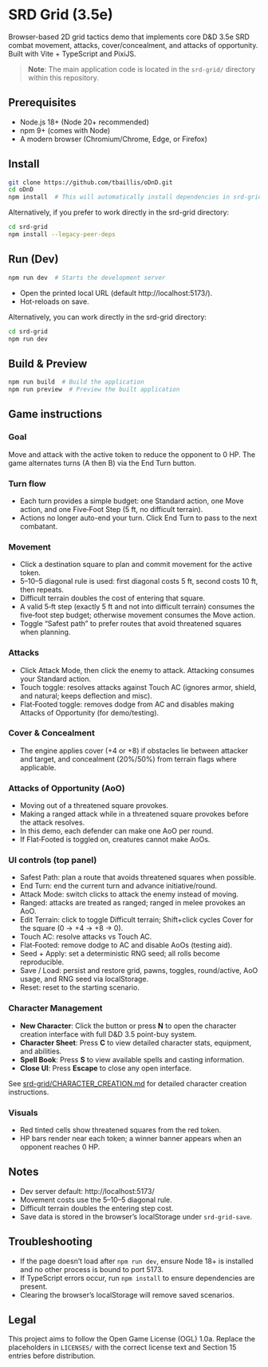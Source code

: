 # SRD Grid (3.5e)

Browser-based 2D grid tactics demo that implements core D&D 3.5e SRD combat movement, attacks, cover/concealment, and attacks of opportunity. Built with Vite + TypeScript and PixiJS.

> **Note**: The main application code is located in the `srd-grid/` directory within this repository.

## Prerequisites

- Node.js 18+ (Node 20+ recommended)
- npm 9+ (comes with Node)
- A modern browser (Chromium/Chrome, Edge, or Firefox)

## Install

```bash
git clone https://github.com/tbaillis/oDnD.git
cd oDnD
npm install  # This will automatically install dependencies in srd-grid/ with --legacy-peer-deps
```

Alternatively, if you prefer to work directly in the srd-grid directory:

```bash
cd srd-grid
npm install --legacy-peer-deps
```

## Run (Dev)

```bash
npm run dev  # Starts the development server
```

- Open the printed local URL (default http://localhost:5173/).
- Hot-reloads on save.

Alternatively, you can work directly in the srd-grid directory:

```bash
cd srd-grid
npm run dev
```

## Build & Preview

```bash
npm run build  # Build the application
npm run preview  # Preview the built application
```

## Game instructions

### Goal
Move and attack with the active token to reduce the opponent to 0 HP. The game alternates turns (A then B) via the End Turn button.

### Turn flow
- Each turn provides a simple budget: one Standard action, one Move action, and one Five‑Foot Step (5 ft, no difficult terrain).
- Actions no longer auto-end your turn. Click End Turn to pass to the next combatant.

### Movement
- Click a destination square to plan and commit movement for the active token.
- 5–10–5 diagonal rule is used: first diagonal costs 5 ft, second costs 10 ft, then repeats.
- Difficult terrain doubles the cost of entering that square.
- A valid 5‑ft step (exactly 5 ft and not into difficult terrain) consumes the five‑foot step budget; otherwise movement consumes the Move action.
- Toggle “Safest path” to prefer routes that avoid threatened squares when planning.

### Attacks
- Click Attack Mode, then click the enemy to attack. Attacking consumes your Standard action.
- Touch toggle: resolves attacks against Touch AC (ignores armor, shield, and natural; keeps deflection and misc).
- Flat‑Footed toggle: removes dodge from AC and disables making Attacks of Opportunity (for demo/testing).

### Cover & Concealment
- The engine applies cover (+4 or +8) if obstacles lie between attacker and target, and concealment (20%/50%) from terrain flags where applicable.

### Attacks of Opportunity (AoO)
- Moving out of a threatened square provokes.
- Making a ranged attack while in a threatened square provokes before the attack resolves.
- In this demo, each defender can make one AoO per round.
- If Flat‑Footed is toggled on, creatures cannot make AoOs.

### UI controls (top panel)
- Safest Path: plan a route that avoids threatened squares when possible.
- End Turn: end the current turn and advance initiative/round.
- Attack Mode: switch clicks to attack the enemy instead of moving.
- Ranged: attacks are treated as ranged; ranged in melee provokes an AoO.
- Edit Terrain: click to toggle Difficult terrain; Shift+click cycles Cover for the square (0 → +4 → +8 → 0).
- Touch AC: resolve attacks vs Touch AC.
- Flat‑Footed: remove dodge to AC and disable AoOs (testing aid).
- Seed + Apply: set a deterministic RNG seed; all rolls become reproducible.
- Save / Load: persist and restore grid, pawns, toggles, round/active, AoO usage, and RNG seed via localStorage.
- Reset: reset to the starting scenario.

### Character Management
- **New Character**: Click the button or press **N** to open the character creation interface with full D&D 3.5 point-buy system.
- **Character Sheet**: Press **C** to view detailed character stats, equipment, and abilities.
- **Spell Book**: Press **S** to view available spells and casting information.
- **Close UI**: Press **Escape** to close any open interface.

See [srd-grid/CHARACTER_CREATION.md](srd-grid/CHARACTER_CREATION.md) for detailed character creation instructions.

### Visuals
- Red tinted cells show threatened squares from the red token.
- HP bars render near each token; a winner banner appears when an opponent reaches 0 HP.

## Notes

- Dev server default: http://localhost:5173/
- Movement costs use the 5–10–5 diagonal rule.
- Difficult terrain doubles the entering step cost.
- Save data is stored in the browser’s localStorage under `srd-grid-save`.

## Troubleshooting

- If the page doesn’t load after `npm run dev`, ensure Node 18+ is installed and no other process is bound to port 5173.
- If TypeScript errors occur, run `npm install` to ensure dependencies are present.
- Clearing the browser’s localStorage will remove saved scenarios.

## Legal

This project aims to follow the Open Game License (OGL) 1.0a. Replace the placeholders in `LICENSES/` with the correct license text and Section 15 entries before distribution.
